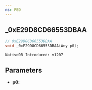 ```yaml
---
ns: PED
---
```

## _0xE29D8CD66553DBAA

```c
// 0xE29D8CD66553DBAA
void _0xE29D8CD66553DBAA(Any p0);
```

```
NativeDB Introduced: v1207
```

## Parameters
* **p0**:

